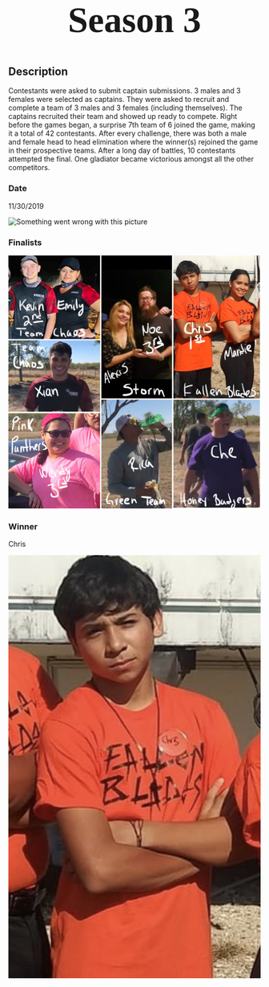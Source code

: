 <h1 style="font-size:72px;font-family:'Papyrus';text-align:center;">Season 3</h1>

## Description

Contestants were asked to submit captain submissions. 3 males and 3 females were selected as captains. They were asked to recruit and complete a team of 3 males and 3 females (including themselves). The captains recruited their team and showed up ready to compete. Right before the games began, a surprise 7th team of 6 joined the game, making it a total of 42 contestants. After every challenge, there was both a male and female head to head elimination where the winner(s) rejoined the game in their prospective teams. After a long day of battles, 10 contestants attempted the final. One gladiator became victorious amongst all the other competitors.

### Date

11/30/2019

![Something went wrong with this picture](../images/season3_group_photo.jpg 'Season 3 Group Photo')

### Finalists

![Something went wrong with this picture](../images/season3_finalists.jpg 'Season 3 Finalists Group Photo')

### Winner

Chris

![Something went wrong with this picture](../images/season3_winner.jpg 'Season 3 Winner')
